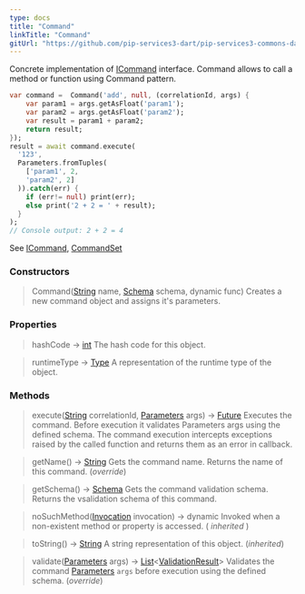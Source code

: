 ```yaml
---
type: docs
title: "Command"
linkTitle: "Command"
gitUrl: "https://github.com/pip-services3-dart/pip-services3-commons-dart"
---
```


Concrete implementation of [ICommand](#icommand) interface. Command allows to call a method or function using Command pattern.

```dart
var command =  Command('add', null, (correlationId, args) {
    var param1 = args.getAsFloat('param1');
    var param2 = args.getAsFloat('param2');
    var result = param1 + param2;
    return result;
});
result = await command.execute(
  '123',
  Parameters.fromTuples(
    ['param1', 2,
    'param2', 2]
  )).catch(err) {
    if (err!= null) print(err);
    else print('2 + 2 = ' + result);
  }
);
// Console output: 2 + 2 = 4
```

See [ICommand](#icommand), [CommandSet](#commandset)


### Constructors

> Command([String]() name, [Schema]() schema, dynamic func)
Creates a new command object and assigns it's parameters. 

### Properties

> hashCode → [int]()
The hash code for this object.

> runtimeType → [Type]()
A representation of the runtime type of the object.

### Methods

> execute([String]() correlationId, [Parameters]() args) → [Future]()
Executes the command. Before execution it validates Parameters args using the defined schema. The command execution intercepts exceptions raised by the called function and returns them as an error in callback. 

> getName() → [String]()
Gets the command name. Returns the name of this command. (<i>override</i>)

> getSchema() → [Schema]()
Gets the command validation schema. Returns the vsalidation schema of this command.

> noSuchMethod([Invocation]() invocation) → dynamic
Invoked when a non-existent method or property is accessed. (<i> inherited </i>)

> toString() → [String]()
A string representation of this object. (<i>inherited</i>)

> validate([Parameters]() args) → [List]()<[ValidationResult]()>
Validates the command [Parameters]() `args` before execution using the defined schema. (<i>override</i>)